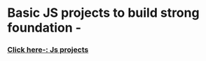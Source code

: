 # Basic JS projects to build strong foundation - 
### [Click here-: Js projects](https://js-projects-tushar.netlify.app/)